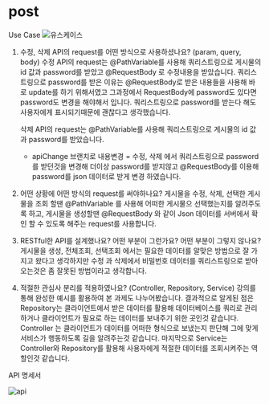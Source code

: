 # post
Use Case 
![유스케이스](https://github.com/minwoolee7328/post/assets/131872877/c2a6d5d1-eacd-4802-a509-3d3bf90d6638)

1. 수정, 삭제 API의 request를 어떤 방식으로 사용하셨나요? (param, query, body)
	수정 API의 request는 @PathVariable를 사용해 쿼리스트링으로 게시물의 id 값과 password를 받았고
	@RequestBody 로 수정내용을 받았습니다.
	쿼리스트링으로 password를 받은 이유는 @RequestBody로 받은 내용들을 사용해 바로 update를 하기 위해서였고
	그과정에서 RequestBody에 password도 있다면 password도 변경을 해야해서 입니다.
	쿼리스트링으로 password를 받는다 해도 사용자에게 표시되기때문에 괜찮다고 생각했습니다.

	삭제 API의 request는 @PathVariable를 사용해 쿼리스트링으로 게시물의 id 값과 password를 받았습니다. 
	
	- apiChange 브랜치로 내용변경 =
	수정, 삭제 에서 쿼리스트링으로 password를 받던것을 변경해 더이상 password를 받지않고 @RequestBody를 이용해
	password를 json 데이터로 받게 변경 하였습니다.

2. 어떤 상황에 어떤 방식의 request를 써야하나요?
	게시물을 수정, 삭제, 선택한 게시물을 조회 할땐 @PathVariable 를 사용해 어떠한 게시물으 선택했는지를 알려주도록
  하고, 게시물을 생성할땐 @RequestBody 와 같이 Json 데이터를 서버에서 확인 할 수 있도록 해주는 request를 사용합니다.


3. RESTful한 API를 설계했나요? 어떤 부분이 그런가요? 어떤 부분이 그렇지 않나요?
   	게시물을 생성, 전체조회, 선택조회 에서는 필요한 데이터를 알맞은 방법으로 잘 가지고 왔다고 생각하지만
	수정 과 삭제에서 비밀번호 데이터를 쿼리스트링으로 받아오는것은 좀 잘못된 방법이라고 생각합니다. 

4. 적절한 관심사 분리를 적용하였나요? (Controller, Repository, Service)
	강의를 통해 완성한 예시를 활용하여 본 과제도 나누어봤습니다.
	결과적으로 알게된 점은 Repository는 클라이언트에서 받은 데이터를 활용해 데이터베이스를 쿼리로 관리 하거나
	클라이언트가 필요로 하는 데이터를 보내주기 위한 곳인것 같습니다.
	Controller 는 클라이언트가 데이터를 어떠한 형식으로  보냈는지 판단해 그에 맞게 서비스가 행동하도록 길을 
	알려주는것 같습니다.
	마지막으로 Service는 Controller와 Repository를 활용해 사용자에게 적절한 데이터를 조회시켜주는 역할인것 같습니다.

API 명세서

![api](https://github.com/minwoolee7328/post/assets/131872877/affd915b-2632-4e4c-8163-ae22f8357c19)
